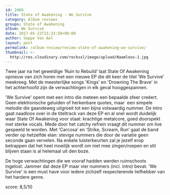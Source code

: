 ```yaml
---
id: 2466
title: State of Awakening - We Survive
category: Album reviews
groups: State of Awakening
album: We Survive
date: 2017-05-22T15:33:50+00:00
author: Seppe Van Ael
layout: post
permalink: /album-review/review-state-of-awakening-we-survive/
thumbnail: >-
  http://res.cloudinary.com/rockxxl/image/upload/Naamloos-1.jpg
---
```

Twee jaar na het geweldige ‘Ruin to Rebuild’ laat State Of Awakening opnieuw van zich horen met een nieuwe EP die dit keer de titel ‘We Survive’ meekreeg. Met de meesterlijke songs 'Kings' en 'Drowning The Brave' in het achterhoofd zijn de verwachtingen in elk geval hooggespannen.

'We Survive' opent met een intro die meteen een bepaalde sfeer creëert. Geen elektronische geluiden of herkenbare quotes, maar  een simpele melodie die gaandeweg uitgroeit tot een bijna volwaardig nummer. De intro gaat naadloos over in de titeltrack van deze EP en al snel wordt duidelijk waar State Of Awakening voor staat: krachtige metalcore, goed doorspekt met sterke vocals. Mede door het catchy refrein vraagt dit nummer om live gespeeld te worden. Met ‘Carcosa’ en ‘Strike, Scream, Run’ gaat de band verder op hetzelfde elan: stevige nummers die door de variatie geen seconde gaan vervelen. Na enkele luisterbeurten zal je jezelf erop betrappen dat het heel moeilijk wordt om niet mee zingen/roepen en stil blijven staan is al helemaal uit den boze.

De hoge verwachtingen die we vooraf hadden werden ruimschoots ingelost. Jammer dat deze EP maar vier nummers (incl. intro) bevat. 'We Survive' is een must have voor iedere zichzelf respecterende liefhebber van het hardere genre.

score: 8,5/10
